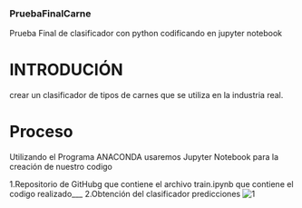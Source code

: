 ### PruebaFinalCarne
Prueba Final de clasificador con python codificando en jupyter notebook

# INTRODUCIÓN
crear un clasificador de tipos de carnes que se utiliza en la industria real.
# Proceso
Utilizando el Programa ANACONDA usaremos Jupyter Notebook para la creación de nuestro codigo

1.Repositorio de GitHubg que contiene el archivo train.ipynb que contiene el codigo realizado___
2.Obtención del clasificador predicciones
![1](https://i.pinimg.com/564x/a7/45/4e/a7454e87e65d9fd107dd78d8ab07c7dd.jpg)

